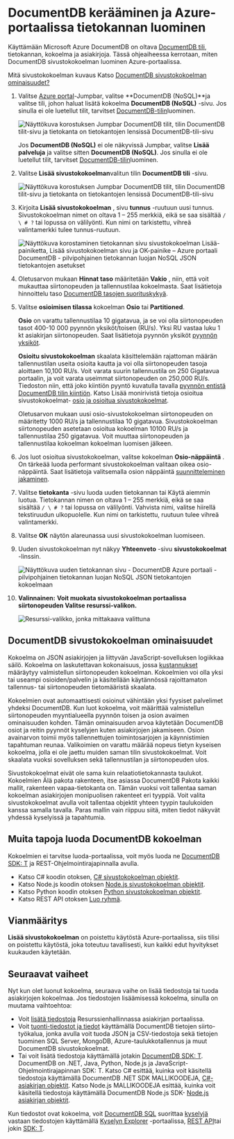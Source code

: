 <properties 
    pageTitle="Luo DocumentDB tietokanta ja sivustokokoelman | Microsoft Azure" 
    description="NoSQL tietokantojen luominen ja online-palvelun-portaalin käytön Azure DocumentDB JSON asiakirjan sivustokokoelmat-pilvestä perusteella asiakirjan tietokannan. Pyydä maksuttoman kokeiluversion tänään." 
    services="documentdb" 
    authors="mimig1" 
    manager="jhubbard" 
    editor="monicar" 
    documentationCenter=""/>

<tags 
    ms.service="documentdb" 
    ms.workload="data-services" 
    ms.tgt_pltfrm="na" 
    ms.devlang="na" 
    ms.topic="article" 
    ms.date="10/17/2016" 
    ms.author="mimig"/>

# <a name="how-to-create-a-documentdb-collection-and-database-using-the-azure-portal"></a>DocumentDB kerääminen ja Azure-portaalissa tietokannan luominen

Käyttämään Microsoft Azure DocumentDB on oltava [DocumentDB tili](documentdb-create-account.md), tietokannan, kokoelma ja asiakirjoja. Tässä ohjeaiheessa kerrotaan, miten DocumentDB sivustokokoelman luominen Azure-portaalissa. 

Mitä sivustokokoelman kuvaus Katso [DocumentDB sivustokokoelman ominaisuudet?](#what-is-a-documentdb-collection)

1.  Valitse [Azure portal](https://portal.azure.com/)-Jumpbar, valitse **DocumentDB (NoSQL)**ja valitse tili, johon haluat lisätä kokoelma **DocumentDB (NoSQL)** -sivu. Jos sinulla ei ole luetellut tilit, tarvitset [DocumentDB-tilin](documentdb-create-account.md)luominen.

    ![Näyttökuva korostuksen Jumpbar DocumentDB tilit, tilin DocumentDB tilit-sivu ja tietokanta on tietokantojen lensissä DocumentDB-tili-sivu](./media/documentdb-create-collection/docdb-database-creation-1-2.png)
    
    Jos **DocumentDB (NoSQL)** ei ole näkyvissä Jumpbar, valitse **Lisää palveluja** ja valitse sitten **DocumentDB (NoSQL)**. Jos sinulla ei ole luetellut tilit, tarvitset [DocumentDB-tilin](documentdb-create-account.md)luominen.

2. Valitse **Lisää sivustokokoelman**valitun tilin **DocumentDB tili** -sivu.

    ![Näyttökuva korostuksen Jumpbar DocumentDB tilit, tilin DocumentDB tilit-sivu ja tietokanta on tietokantojen lensissä DocumentDB-tili-sivu](./media/documentdb-create-collection/docdb-database-creation-3.png)

3. Kirjoita **Lisää sivustokokoelman** , sivu **tunnus** -ruutuun uusi tunnus. Sivustokokoelman nimet on oltava 1 – 255 merkkiä, eikä se saa sisältää `/ \ # ?` tai lopussa on välilyönti. Kun nimi on tarkistettu, vihreä valintamerkki tulee tunnus-ruutuun.

    ![Näyttökuva korostaminen tietokannan sivu sivustokokoelman Lisää-painiketta, Lisää sivustokokoelman sivu ja OK-painike – Azure portaali DocumentDB - pilvipohjainen tietokannan luojan NoSQL JSON tietokantojen asetukset](./media/documentdb-create-collection/docdb-collection-creation-5-8.png)

4. Oletusarvon mukaan **Hinnat taso** määritetään **Vakio** , niin, että voit mukauttaa siirtonopeuden ja tallennustilaa kokoelmasta. Saat lisätietoja hinnoittelu taso [DocumentDB tasojen suorituskykyä](documentdb-performance-levels.md).  

5. Valitse **osioimisen tilassa** kokoelman **Osio** tai **Partitioned**. 

    **Osio** on varattu tallennustilaa 10 gigatavua, ja se voi olla siirtonopeuden tasot 400-10 000 pyynnön yksiköt/toisen (RU/s). Yksi RU vastaa luku 1 kt asiakirjan siirtonopeuden. Saat lisätietoja pyynnön yksiköt [pyynnön yksiköt](documentdb-request-units.md). 

    **Osioitu sivustokokoelman** skaalata käsittelemään rajattoman määrän tallennustilan useita osioita kautta ja voi olla siirtonopeuden tasoja aloittaen 10,100 RU/s. Voit varata suurin tallennustila on 250 Gigatavua portaalin, ja voit varata useimmat siirtonopeuden on 250,000 RU/s. Tiedoston niin, että joko kiintiön pyyntö kuvatulla tavalla [pyynnön entistä DocumentDB tilin kiintiön](documentdb-increase-limits.md). Katso Lisää monirivistä tietoja osioitua sivustokokoelmat- [osio ja osioitua sivustokokoelmat](documentdb-partition-data.md#single-partition-and-partitioned-collections).

    Oletusarvon mukaan uusi osio-sivustokokoelman siirtonopeuden on määritetty 1000 RU/s ja tallennustilaa 10 gigatavua. Sivustokokoelman siirtonopeuden asetetaan osioitua kokoelman 10100 RU/s ja tallennustilaa 250 gigatavua. Voit muuttaa siirtonopeuden ja tallennustilaa kokoelman kokoelman luomisen jälkeen. 

6. Jos luot osioitua sivustokokoelman, valitse kokoelman **Osio-näppäintä** . On tärkeää luoda performant sivustokokoelman valitaan oikea osio-näppäintä. Saat lisätietoja valitsemalla osion näppäintä [suunnitteleminen jakaminen](documentdb-partition-data.md#designing-for-partitioning).

7. Valitse **tietokanta** -sivu luoda uuden tietokannan tai Käytä aiemmin luotua. Tietokannan nimen on oltava 1 – 255 merkkiä, eikä se saa sisältää `/ \ # ?` tai lopussa on välilyönti. Vahvista nimi, valitse hiirellä tekstiruudun ulkopuolelle. Kun nimi on tarkistettu, ruutuun tulee vihreä valintamerkki.

8. Valitse **OK** näytön alareunassa uusi sivustokokoelman luomiseen. 

9. Uuden sivustokokoelman nyt näkyy **Yhteenveto** -sivu **sivustokokoelmat** -linssin.
 
    ![Näyttökuva uuden tietokannan sivu - DocumentDB Azure portaali - pilvipohjainen tietokannan luojan NoSQL JSON tietokantojen kokoelmaan](./media/documentdb-create-collection/docdb-collection-creation-9.png)

10. **Valinnainen:** **Voit muokata sivustokokoelman portaalissa siirtonopeuden Valitse resurssi-valikon.** 

    ![Resurssi-valikko, jonka mittakaava valittuna](./media/documentdb-create-collection/docdb-collection-creation-scale.png)

## <a name="what-is-a-documentdb-collection"></a>DocumentDB sivustokokoelman ominaisuudet 

Kokoelma on JSON asiakirjojen ja liittyvän JavaScript-sovelluksen logiikkaa säilö. Kokoelma on laskutettavan kokonaisuus, jossa [kustannukset](documentdb-performance-levels.md) määräytyy valmistellun siirtonopeuden kokoelman. Kokoelmien voi olla yksi tai useampi osioiden/palvelin ja käsitellään käytännössä rajoittamaton tallennus- tai siirtonopeuden tietomääristä skaalata.

Kokoelmien ovat automaattisesti osioinut vähintään yksi fyysiset palvelimet yhdeksi DocumentDB. Kun luot kokoelma, voit määrittää valmistellun siirtonopeuden myyntialueella pyynnön toisen ja osion avaimen ominaisuuden kohden. Tämän ominaisuuden arvoa käytetään DocumentDB osiot ja reitin pyynnöt kyselyjen kuten asiakirjojen jakamiseen. Osion avainarvon toimii myös tallennettujen toimintosarjojen ja käynnistimien tapahtuman reunaa. Valikoimien on varattu määrää nopeus tietyn kyseisen kokoelma, jolla ei ole jaettu muiden saman tilin sivustokokoelmat. Voit skaalata vuoksi sovelluksen sekä tallennustilan ja siirtonopeuden ulos. 

Sivustokokoelmat eivät ole sama kuin relaatiotietokannasta taulukot. Kokoelmien Älä pakota rakenteen, itse asiassa DocumentDB Pakota kaikki mallit, rakenteen vapaa-tietokanta on. Tämän vuoksi voit tallentaa saman kokoelman asiakirjojen monipuolisen rakenteet eri tyyppiä. Voit valita sivustokokoelmat avulla voit tallentaa objektit yhteen tyypin taulukoiden kanssa samalla tavalla. Paras mallin vain riippuu siitä, miten tiedot näkyvät yhdessä kyselyissä ja tapahtumia.

## <a name="other-ways-to-create-a-documentdb-collection"></a>Muita tapoja luoda DocumentDB kokoelman

Kokoelmien ei tarvitse luoda-portaalissa, voit myös luoda ne [DocumentDB SDK: T](documentdb-sdk-dotnet.md) ja REST-Ohjelmointirajapinnalla avulla. 

- Katso C# koodin otoksen, [C# sivustokokoelman objektit](documentdb-dotnet-samples.md#collection-examples). 
- Katso Node.js koodin otoksen [Node.js sivustokokoelman objektit](documentdb-nodejs-samples.md#collection-examples).
- Katso Python koodin otoksen [Python sivustokokoelman objektit](documentdb-python-samples.md#collection-examples).
- Katso REST API otoksen [Luo ryhmä](https://msdn.microsoft.com/library/azure/mt489078.aspx).

## <a name="troubleshooting"></a>Vianmääritys

**Lisää sivustokokoelman** on poistettu käytöstä Azure-portaalissa, siis tilisi on poistettu käytöstä, joka toteutuu tavallisesti, kun kaikki edut hyvitykset kuukauden käytetään.   

## <a name="next-steps"></a>Seuraavat vaiheet

Nyt kun olet luonut kokoelma, seuraava vaihe on lisää tiedostoja tai tuoda asiakirjojen kokoelmaa. Jos tiedostojen lisäämisessä kokoelma, sinulla on muutama vaihtoehtoa:

- Voit [lisätä tiedostoja](documentdb-view-json-document-explorer.md) Resurssienhallinnassa asiakirjan portaalissa.
- Voit [tuonti-tiedostot ja tiedot](documentdb-import-data.md) käyttämällä DocumentDB tietojen siirto-työkalua, jonka avulla voit tuoda JSON ja CSV-tiedostoja sekä tietojen tuominen SQL Server, MongoDB, Azure-taulukkotallennus ja muut DocumentDB sivustokokoelmat. 
- Tai voit lisätä tiedostoja käyttämällä jotakin [DocumentDB SDK: T](documentdb-sdk-dotnet.md). DocumentDB on .NET, Java, Python, Node.js ja JavaScript-Ohjelmointirajapinnan SDK: T. Katso C# esittää, kuinka voit käsitellä tiedostoja käyttämällä DocumentDB .NET SDK MALLIKOODEJA, [C#-asiakirjan objektit](documentdb-dotnet-samples.md#document-examples). Katso Node.js MALLIKOODEJA esittää, kuinka voit käsitellä tiedostoja käyttämällä DocumentDB Node.js SDK- [Node.js asiakirjan objektit](documentdb-nodejs-samples.md#document-examples).

Kun tiedostot ovat kokoelma, voit [DocumentDB SQL](documentdb-sql-query.md) suorittaa [kyselyjä](documentdb-sql-query.md#executing-queries) vastaan tiedostojen käyttämällä [Kyselyn Explorer](documentdb-query-collections-query-explorer.md) -portaalissa, [REST API](https://msdn.microsoft.com/library/azure/dn781481.aspx)tai jokin [SDK: T](documentdb-sdk-dotnet.md). 

